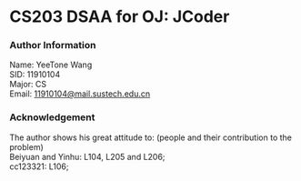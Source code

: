 # CS203 DSAA for OJ: JCoder

### Author Information
Name: YeeTone Wang  
SID: 11910104  
Major: CS  
Email: 11910104@mail.sustech.edu.cn  

### Acknowledgement
The author shows his great attitude to: (people and their contribution to the problem)  
Beiyuan and Yinhu: L104, L205 and L206;  
cc123321: L106;  
